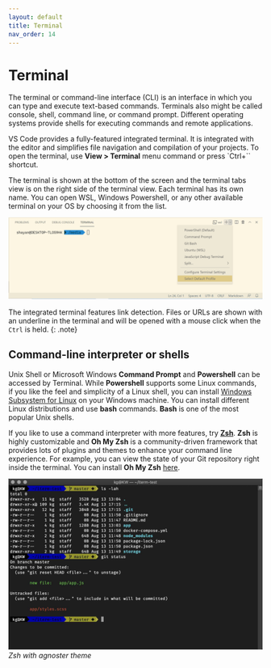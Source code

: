 ```yaml
---
layout: default
title: Terminal
nav_order: 14
---
```


# Terminal

The terminal or command-line interface (CLI) is an interface in which you can type and execute text-based commands. Terminals also might be called console, shell, command line, or command prompt. Different operating systems provide shells for executing commands and remote applications.

VS Code provides a fully-featured integrated terminal. It is integrated with the editor and simplifies file navigation and compilation of your projects. To open the terminal, use **View > Terminal** menu command or press `Ctrl+\`` shortcut.

The terminal is shown at the bottom of the screen and the terminal tabs view is on the right side of the terminal view. Each terminal has its own name. You can open WSL, Windows Powershell, or any other available terminal on your OS by choosing it from the list. 

![](./images/terminal.png)

The integrated terminal features link detection. Files or URLs are shown with an underline in the terminal and will be opened with a mouse click when the `Ctrl` is held.
{: .note}

## Command-line interpreter or shells 

Unix Shell or Microsoft Windows **Command Prompt** and **Powershell** can be accessed by Terminal. While **Powershell** supports some Linux commands, if you like the feel and simplicity of a Linux shell, you can install [Windows Subsystem for Linux](https://docs.microsoft.com/en-us/windows/wsl/install-win10) on your Windows machine. You can install different Linux distributions and use **bash** commands. **Bash** is one of the most popular Unix shells. 

If you like to use a command interpreter with more features, try [**Zsh**](https://www.zsh.org/). **Zsh** is highly customizable and **Oh My Zsh** is a community-driven framework that provides lots of plugins and themes to enhance your command line experience. For example, you can view the state of your Git repository right inside the terminal. You can install **Oh My Zsh** [here](https://ohmyz.sh/#install).

![Zsh with agnoster theme](./images/Zsh-with-agnoster-theme.jpg)
*Zsh with agnoster theme*

